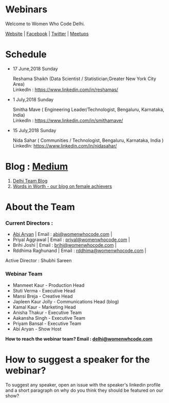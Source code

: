 # Webinars

Welcome to Women Who Code Delhi. 

[Website](https://www.womenwhocode.com/delhi) | [Facebook](https://www.facebook.com/womenwhocodedelhi/) | [Twitter](https://twitter.com/wwcode_delhi) | [Meetups](https://www.meetup.com/Women-Who-Code-Delhi/)

# Schedule

* 17 June,2018 Sunday

  Reshama Shaikh (Data Scientist / Statistician,Greater New York City Area)  
  LinkedIn : https://www.linkedin.com/in/reshamas/ 

* 1 July,2018 Sunday

  Smitha Mave ( Engineering Leader/Technologist, Bengaluru, Karnataka, India)   
  LinkedIn : https://www.linkedin.com/in/smithamave/
  
 * 15 July,2018 Sunday
   
   Nida Sahar ( Communities / Technologist, Bengaluru, Karnataka, India )   
   LinkedIn: https://www.linkedin.com/in/nidasahar/


# Blog : [Medium](https://medium.com/@WWCode_Delhi)
1. [Delhi Team Blog](https://medium.com/women-who-code-delhi)
2. [Words in Worth - our blog on female achievers](https://medium.com/wordsinworth-interview-series)

# About the Team

### Current Directors :
* [Abi Aryan](https://www.facebook.com/officialabiaryan/)            |          Email : abi@womenwhocode.com      |
* Priyal Aggrawal                                                    |          Email : priyal@womenwhocode.com   |
* Brihi Joshi                                                        |          Email : brihi@womenwhocode.com    |
* Rddhima Raghunand                                                  |          Email : rddhima@womenwhocode.com  |

Active Director : Shubhi Sareen 

### Webinar Team 
* Manmeet Kaur - Production Head
* Stuti Verma - Executive Head
* Mansi Breja - Creative Head
* Japleen Kaur Jolly - Communications Head (blog)
* Kamal Kaur - Marketing Head 
* Anisha Thakur - Executive Team
* Aakansha Singh - Executive Team
* Priyam Bansal - Executive Team
* Abi Aryan - Show Host

**How to reach the webinar team? Email : delhi@womenwhcode.com**

# How to suggest a speaker for the webinar?
To suggest any speaker, open an issue with the speaker's linkedin profile and a short paragraph on why do you think they should be featured on our show?


